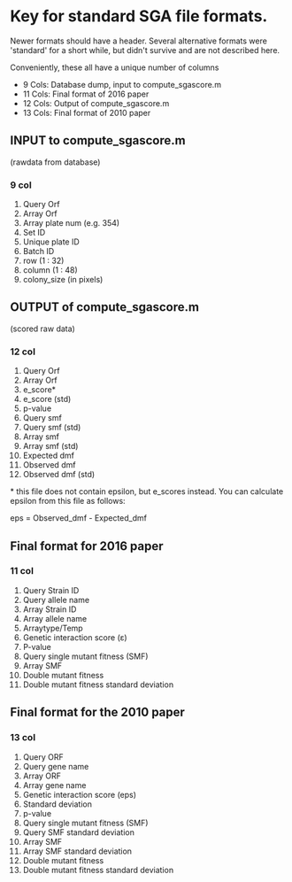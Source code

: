 Key for standard SGA file formats. 
===================================

Newer formats should have a header. Several alternative
formats were 'standard' for a short while, but didn't 
survive and are not described here.

Conveniently, these all have a unique number of columns
* 9  Cols: Database dump, input to compute_sgascore.m
* 11 Cols: Final format of 2016 paper
* 12 Cols: Output of compute_sgascore.m
* 13 Cols: Final format of 2010 paper


INPUT to compute_sgascore.m
---------------------------
(rawdata from database)

### 9 col 
1. Query Orf
2. Array Orf
3. Array plate num (e.g. 354)
4. Set ID
5. Unique plate ID
6. Batch ID
7. row    (1 : 32)
8. column (1 : 48)
9. colony_size (in pixels)

OUTPUT of compute_sgascore.m 
-----------------------------
(scored raw data)

### 12 col
1. Query Orf
2. Array Orf
3. e_score\*
4. e_score (std)
5. p-value
6. Query smf
7. Query smf (std)
8. Array smf 
9. Array smf (std)
0. Expected dmf
11. Observed dmf
12. Observed dmf (std)

\* this file does not contain epsilon, but e_scores
instead. You can calculate epsilon from this 
file as follows:

eps = Observed_dmf - Expected_dmf

Final format for 2016 paper
---------------------------
### 11 col
1. Query Strain ID
2. Query allele name
3. Array Strain ID
4. Array allele name
5. Arraytype/Temp
6. Genetic interaction score (ε)
7. P-value
8. Query single mutant fitness (SMF)
9. Array SMF
10. Double mutant fitness
11. Double mutant fitness standard deviation

Final format for the 2010 paper
-------------------------------
### 13 col
1. Query ORF
2. Query gene name
3. Array ORF
4. Array gene name
5. Genetic interaction score (eps)
6. Standard deviation
7. p-value
8. Query single mutant fitness (SMF)
9. Query SMF standard deviation
10. Array SMF
11. Array SMF standard deviation
12. Double mutant fitness
13. Double mutant fitness standard deviation 

